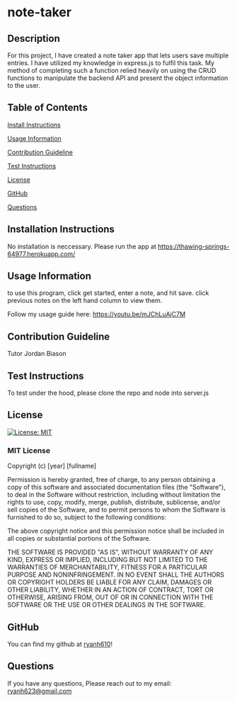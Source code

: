 # note-taker
  ## Description

  For this project, I have created a note taker app that lets users save multiple entries. I have utilized my knowledge in express.js to fulfil this task. My method of completing such a function relied heavily on using the CRUD functions to manipulate the backend API and present the object information to the user.

  ## Table of Contents
  [Install Instructions](#install-instructions)
  

  [Usage Information](#usage-information)
  

  [Contribution Guideline](#contribution-guideline)
  

  [Test Instructions](#test-instructions)
  

  [License](#license)
  

  [GitHub](#github)
  

  [Questions](#questions)

  ## Installation Instructions
  

  No installation is neccessary. Please run the app at https://thawing-springs-64977.herokuapp.com/

  ## Usage Information
  

  to use this program, click get started, enter a note, and hit save. click previous notes on the left hand column to view them.

  Follow my usage guide here: https://youtu.be/mJChLuAjC7M

  ## Contribution Guideline
  

  Tutor Jordan Biason

  ## Test Instructions
  

  To test under the hood, please clone the repo and node into server.js

  ## License
  

  [![License: MIT](https://img.shields.io/badge/License-MIT-yellow.svg)](https://opensource.org/licenses/MIT)

### MIT License

Copyright (c) [year] [fullname]

Permission is hereby granted, free of charge, to any person obtaining a copy
of this software and associated documentation files (the "Software"), to deal
in the Software without restriction, including without limitation the rights
to use, copy, modify, merge, publish, distribute, sublicense, and/or sell
copies of the Software, and to permit persons to whom the Software is
furnished to do so, subject to the following conditions:

The above copyright notice and this permission notice shall be included in all
copies or substantial portions of the Software.

THE SOFTWARE IS PROVIDED "AS IS", WITHOUT WARRANTY OF ANY KIND, EXPRESS OR
IMPLIED, INCLUDING BUT NOT LIMITED TO THE WARRANTIES OF MERCHANTABILITY,
FITNESS FOR A PARTICULAR PURPOSE AND NONINFRINGEMENT. IN NO EVENT SHALL THE
AUTHORS OR COPYRIGHT HOLDERS BE LIABLE FOR ANY CLAIM, DAMAGES OR OTHER
LIABILITY, WHETHER IN AN ACTION OF CONTRACT, TORT OR OTHERWISE, ARISING FROM,
OUT OF OR IN CONNECTION WITH THE SOFTWARE OR THE USE OR OTHER DEALINGS IN THE
SOFTWARE.

  ## GitHub
  

  You can find my github at [ryanh610](https://github.com/ryanh610)!

  ## Questions
  

  If you have any questions, Please reach out to my email: ryanh623@gmail.com
